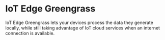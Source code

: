 # IoT Edge Greengrass

IoT Edge Greengrass lets your devices process the data they generate locally, while still taking advantage of IoT cloud services when an internet connection is available. 
